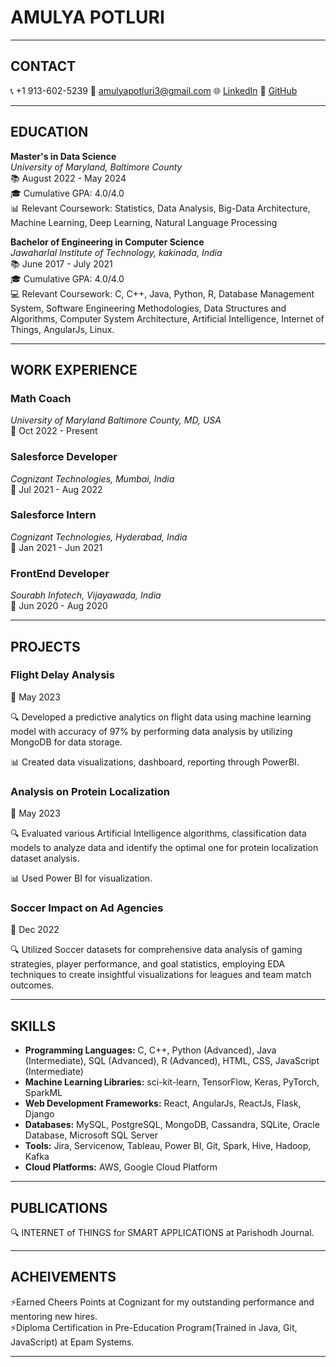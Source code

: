 # **AMULYA POTLURI**
---

## **CONTACT**
📞 +1 913-602-5239
📧 amulyapotluri3@gmail.com
🌐 [LinkedIn](https://www.linkedin.com/in/amulyapotluri/)
🚀 [GitHub](https://github.com/Amulya601)

---
## **EDUCATION**

**Master's in Data Science**  
*University of Maryland, Baltimore County*  
📚 August 2022 - May 2024  
🎓 Cumulative GPA: 4.0/4.0  
📊 Relevant Coursework: Statistics, Data Analysis, Big-Data Architecture, Machine Learning, Deep Learning, Natural Language Processing

**Bachelor of Engineering in Computer Science**  
*Jawaharlal Institute of Technology, kakinada, India*  
📚 June 2017 - July 2021  
🎓 Cumulative GPA: 4.0/4.0  
💻 Relevant Coursework: C, C++, Java, Python, R, Database Management System, Software Engineering Methodologies, Data Structures and Algorithms, Computer System Architecture, Artificial Intelligence, Internet of Things, AngularJs, Linux.

---
## **WORK EXPERIENCE**
### **Math Coach**  
*University of Maryland Baltimore County, MD, USA*  
📅 Oct 2022 - Present  

### **Salesforce Developer**  
*Cognizant Technologies, Mumbai, India*  
📅 Jul 2021 - Aug 2022  

### **Salesforce Intern**  
*Cognizant Technologies, Hyderabad, India*  
📅 Jan 2021 - Jun 2021

### **FrontEnd Developer**  
*Sourabh Infotech, Vijayawada, India*  
📅 Jun 2020 - Aug 2020

---
## **PROJECTS**
### **Flight Delay Analysis**  
📅 May 2023

🔍 Developed a predictive analytics  on flight data using machine learning model with accuracy of 97% by performing data analysis by utilizing MongoDB for data storage.

📊 Created data visualizations, dashboard, reporting through PowerBI.

### **Analysis on Protein Localization**  
📅 May 2023

🔍 Evaluated various Artificial Intelligence algorithms, classification data models to analyze data and identify the optimal one for protein localization dataset analysis. 

📊 Used Power BI for visualization.

### **Soccer Impact on Ad Agencies**  
📅 Dec 2022

🔍 Utilized Soccer datasets for comprehensive data analysis of gaming strategies, player performance, and goal statistics, employing EDA techniques to create insightful visualizations for leagues and team match outcomes.

---
## **SKILLS**
- **Programming Languages:** C, C++, Python (Advanced), Java (Intermediate), SQL (Advanced), R (Advanced), HTML, CSS, JavaScript (Intermediate)
- **Machine Learning Libraries:** sci-kit-learn, TensorFlow, Keras, PyTorch, SparkML
- **Web Development Frameworks:** React, AngularJs, ReactJs, Flask, Django
- **Databases:** MySQL, PostgreSQL, MongoDB, Cassandra, SQLite, Oracle Database, Microsoft SQL Server
- **Tools:** Jira, Servicenow, Tableau, Power BI, Git, Spark, Hive, Hadoop, Kafka
- **Cloud Platforms:** AWS, Google Cloud Platform
  
---
## **PUBLICATIONS**
🔍 INTERNET of THINGS for SMART APPLICATIONS at Parishodh Journal.

----
## **ACHEIVEMENTS**
⚡Earned Cheers Points at Cognizant for my outstanding performance and mentoring new hires.    
⚡Diploma Certification in Pre-Education Program(Trained in Java, Git, JavaScript) at Epam Systems.

---


